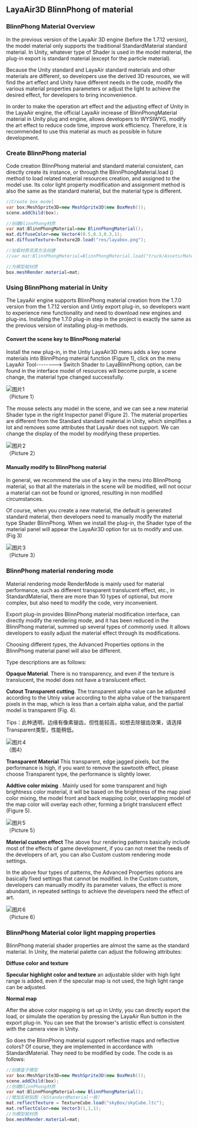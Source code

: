 ## LayaAir3D BlinnPhong of material

### BlinnPhong Material Overview

In the previous version of the LayaAir 3D engine (before the 1.7.12 version), the model material only supports the traditional StandardMaterial standard material. In Unity, whatever type of Shader is used in the model material, the plug-in export is standard material (except for the particle material).

Because the Unity standard and LayaAir standard materials and other materials are different, so developers use the derived 3D resources, we will find the art effect and Unity have different needs in the code, modify the various material properties parameters or adjust the light to achieve the desired effect, for developers to bring inconvenience.

In order to make the operation art effect and the adjusting effect of Unity in the LayaAir engine, the official LayaAir increase of BlinnPhongMaterial material in Unity plug and engine, allows developers to WYSIWYG, modify the art effect to reduce code time, improve work efficiency. Therefore, it is recommended to use this material as much as possible in future development.



### Create BlinnPhong material

Code creation BlinnPhong material and standard material consistent, can directly create its instance, or through the BlinnPhongMaterial.load () method to load related material resources creation, and assigned to the model use. Its color light property modification and assignment method is also the same as the standard material, but the material type is different.

```java
//Create box model
var box:MeshSprite3D=new MeshSprite3D(new BoxMesh());
scene.addChild(box);

//创建BlinnPhong材质
var mat:BlinnPhongMaterial=new BlinnPhongMaterial();
mat.diffuseColor=new Vector4(0.5,0.3,0.3,1);
mat.diffuseTexture=Texture2D.load("res/layabox.png");

//加载材质资源方法创建
//var mat:BlinnPhongMaterial=BlinnPhongMaterial.load("truck/Assets/Materials/t0200.lmat");

//为模型赋材质
box.meshRender.material=mat;
```



### Using BlinnPhong material in Unity

The LayaAir engine supports BlinnPhong material creation from the 1.7.0 version from the 1.7.12 version and Untiy export plug-in, so developers want to experience new functionality and need to download new engines and plug-ins. Installing the 1.7.0 plug-in step in the project is exactly the same as the previous version of installing plug-in methods.

#### Convert the scene key to BlinnPhong material

Install the new plug-in, in the Untiy LayaAir3D menu adds a key scene materials into BlinnPhong material function (Figure 1), click on the menu LayaAir Tool--------> Switch Shader to LayaBlinnPhong option, can be found in the interface model of resources will become purple, a scene change, the material type changed successfully.

![图片1](img/1.png)<br>（Picture 1）

The mouse selects any model in the scene, and we can see a new material Shader type in the right Inspector panel (Figure 2). The material properties are different from the Standard standard material in Unity, which simplifies a lot and removes some attributes that LayaAir does not support. We can change the display of the model by modifying these properties.

![图片2](img/2.png)<br>（Picture 2）



#### Manually modify to BlinnPhong material

In general, we recommend the use of a key in the menu into BlinnPhong material, so that all the materials in the scene will be modified, will not occur a material can not be found or ignored, resulting in non modified circumstances.

Of course, when you create a new material, the default is generated standard material, then developers need to manually modify the material type Shader BlinnPhong. When we install the plug-in, the Shader type of the material panel will appear the LayaAir3D option for us to modify and use. (Fig 3)

![图片3](img/3.gif)<br>（Picture 3）





### BlinnPhong material rendering mode

Material rendering mode RenderMode is mainly used for material performance, such as different transparent translucent effect, etc., in StandardMaterial, there are more than 10 types of optional, but more complex, but also need to modify the code, very inconvenient.

Export plug-in provides BlinnPhong material modification interface, can directly modify the rendering mode, and it has been reduced in the BlinnPhong material, summed up several types of commonly used. It allows developers to easily adjust the material effect through its modifications.

Choosing different types, the Advanced Properties options in the BlinnPhong material panel will also be different.

Type descriptions are as follows:

**Opaque  Material**. There is no transparency, and even if the texture is translucent, the model does not have a translucent effect.

**Cutout  Transparent cutting**. The transparent alpha value can be adjusted according to the Utniy value according to the alpha value of the transparent pixels in the map, which is less than a certain alpha value, and the partial model is transparent (Fig. 4).

Tips：此种透明，边缘有像素锯齿，但性能较高，如想去除锯齿效果，请选择Transparent类型，性能稍低。

![图片4](img/4.png)<br>（图4）

**Transparent  Material** This transparent, edge jagged pixels, but the performance is high, if you want to remove the sawtooth effect, please choose Transparent type, the performance is slightly lower.

**Addtive   color mixing** . Mainly used for some transparent and high brightness color material, it will be based on the brightness of the map pixel color mixing, the model front and back mapping color, overlapping model of the map color will overlay each other, forming a bright translucent effect (Figure 5).

![图片5](img/5.png)<br>（Picture 5）



**Material custom effect**  The above four rendering patterns basically include most of the effects of game development, if you can not meet the needs of the developers of art, you can also Custom custom rendering mode settings.

In the above four types of patterns, the Advanced Properties options are basically fixed settings that cannot be modified. In the Custom custom, developers can manually modify its parameter values, the effect is more abundant, in repeated settings to achieve the developers need the effect of art.

![图片6](img/6.png)<br>（Picture 6）



### BlinnPhong Material color light mapping properties

BlinnPhong material shader properties are almost the same as the standard material. In Unity, the material palette can adjust the following attributes:

**Diffuse color and texture**

**Specular highlight color and texture** an adjustable slider with high light range is added, even if the specular map is not used, the high light range can be adjusted.

**Normal map**

After the above color mapping is set up in Untiy, you can directly export the load, or simulate the operation by pressing the LayaAir Run button in the export plug-in. You can see that the browser's artistic effect is consistent with the camera view in Unity.

So does the BlinnPhong material support reflective maps and reflective colors? Of course, they are implemented in accordance with StandardMaterial. They need to be modified by code. The code is as follows:

```java
//创建盒子模型
var box:MeshSprite3D=new MeshSprite3D(new BoxMesh());
scene.addChild(box);
//创建BlinnPhong材质
var mat:BlinnPhongMaterial=new BlinnPhongMaterial();
//增加反射贴图（与StandardMaterial一致）
mat.reflectTexture = TextureCube.load("skyBox/skyCube.ltc");
mat.reflectColor=new Vector3(1,1,1);
//为模型赋材质
box.meshRender.material=mat;
```
